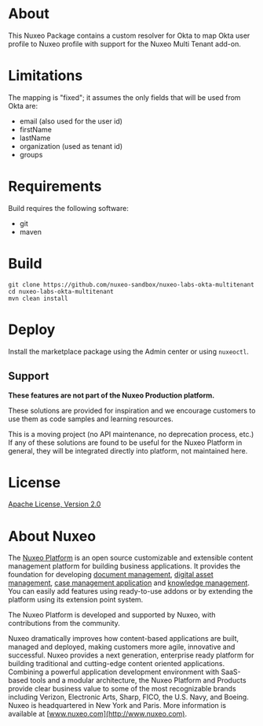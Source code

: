 # About

This Nuxeo Package contains a custom resolver for Okta to map Okta user profile to Nuxeo profile with support for the Nuxeo Multi Tenant add-on.

# Limitations

The mapping is "fixed"; it assumes the only fields that will be used from Okta are:

* email (also used for the user id)
* firstName
* lastName
* organization (used as tenant id)
* groups

# Requirements

Build requires the following software:
- git
- maven

# Build

```
git clone https://github.com/nuxeo-sandbox/nuxeo-labs-okta-multitenant
cd nuxeo-labs-okta-multitenant
mvn clean install
```

# Deploy

Install the marketplace package using the Admin center or using `nuxeoctl`.

## Support

**These features are not part of the Nuxeo Production platform.**

These solutions are provided for inspiration and we encourage customers to use them as code samples and learning resources.

This is a moving project (no API maintenance, no deprecation process, etc.) If any of these solutions are found to be useful for the Nuxeo Platform in general, they will be integrated directly into platform, not maintained here.

# License
[Apache License, Version 2.0](http://www.apache.org/licenses/LICENSE-2.0.html)
 
# About Nuxeo
The [Nuxeo Platform](http://www.nuxeo.com/products/content-management-platform/) is an open source customizable and extensible content management platform for building business applications. It provides the foundation for developing [document management](http://www.nuxeo.com/solutions/document-management/), [digital asset management](http://www.nuxeo.com/solutions/digital-asset-management/), [case management application](http://www.nuxeo.com/solutions/case-management/) and [knowledge management](http://www.nuxeo.com/solutions/advanced-knowledge-base/). You can easily add features using ready-to-use addons or by extending the platform using its extension point system.
 
The Nuxeo Platform is developed and supported by Nuxeo, with contributions from the community.
 
Nuxeo dramatically improves how content-based applications are built, managed and deployed, making customers more agile, innovative and successful. Nuxeo provides a next generation, enterprise ready platform for building traditional and cutting-edge content oriented applications. Combining a powerful application development environment with
SaaS-based tools and a modular architecture, the Nuxeo Platform and Products provide clear business value to some of the most recognizable brands including Verizon, Electronic Arts, Sharp, FICO, the U.S. Navy, and Boeing. Nuxeo is headquartered in New York and Paris.
More information is available at [www.nuxeo.com](http://www.nuxeo.com).
